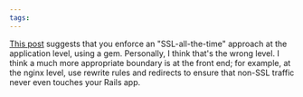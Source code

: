 ```yaml
---
tags: 
---
```


[This post](http://collectiveidea.com/blog/archives/2010/11/29/ssl-with-rails/) suggests that you enforce an "SSL-all-the-time" approach at the application level, using a gem. Personally, I think that's the wrong level. I think a much more appropriate boundary is at the front end; for example, at the nginx level, use rewrite rules and redirects to ensure that non-SSL traffic never even touches your Rails app.
